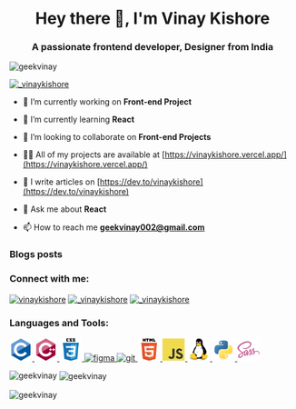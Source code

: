 <h1 align="center">Hey there 👋, I'm Vinay Kishore</h1>
<h3 align="center">A passionate frontend developer, Designer from India</h3>

<p align="left"> <img src="https://komarev.com/ghpvc/?username=geekvinay&label=Profile%20views&color=0e75b6&style=flat" alt="geekvinay" /> </p>

<p align="left"> <a href="https://twitter.com/_vinaykishore" target="blank"><img src="https://img.shields.io/twitter/follow/_vinaykishore?logo=twitter&style=for-the-badge" alt="_vinaykishore" /></a> </p>

- 🔭 I’m currently working on **Front-end Project**

- 🌱 I’m currently learning **React**

- 👯 I’m looking to collaborate on **Front-end Projects**

- 👨‍💻 All of my projects are available at [https://vinaykishore.vercel.app/](https://vinaykishore.vercel.app/)

- 📝 I write articles on [https://dev.to/vinaykishore](https://dev.to/vinaykishore)

- 💬 Ask me about **React**

- 📫 How to reach me **geekvinay002@gmail.com**

### Blogs posts
<!-- BLOG-POST-LIST:START -->
<!-- BLOG-POST-LIST:END -->

<h3 align="left">Connect with me:</h3>
<p align="left">
<a href="https://dev.to/vinaykishore" target="blank"><img align="center" src="https://raw.githubusercontent.com/rahuldkjain/github-profile-readme-generator/master/src/images/icons/Social/devto.svg" alt="vinaykishore" height="30" width="40" /></a>
<a href="https://twitter.com/_vinaykishore" target="blank"><img align="center" src="https://raw.githubusercontent.com/rahuldkjain/github-profile-readme-generator/master/src/images/icons/Social/twitter.svg" alt="_vinaykishore" height="30" width="40" /></a>
<a href="https://instagram.com/_vinaykishore" target="blank"><img align="center" src="https://raw.githubusercontent.com/rahuldkjain/github-profile-readme-generator/master/src/images/icons/Social/instagram.svg" alt="_vinaykishore" height="30" width="40" /></a>
</p>

<h3 align="left">Languages and Tools:</h3>
<p align="left"> <a href="https://www.cprogramming.com/" target="_blank" rel="noreferrer"> <img src="https://raw.githubusercontent.com/devicons/devicon/master/icons/c/c-original.svg" alt="c" width="40" height="40"/> </a> <a href="https://www.w3schools.com/cpp/" target="_blank" rel="noreferrer"> <img src="https://raw.githubusercontent.com/devicons/devicon/master/icons/cplusplus/cplusplus-original.svg" alt="cplusplus" width="40" height="40"/> </a> <a href="https://www.w3schools.com/css/" target="_blank" rel="noreferrer"> <img src="https://raw.githubusercontent.com/devicons/devicon/master/icons/css3/css3-original-wordmark.svg" alt="css3" width="40" height="40"/> </a> <a href="https://www.figma.com/" target="_blank" rel="noreferrer"> <img src="https://www.vectorlogo.zone/logos/figma/figma-icon.svg" alt="figma" width="40" height="40"/> </a> <a href="https://git-scm.com/" target="_blank" rel="noreferrer"> <img src="https://www.vectorlogo.zone/logos/git-scm/git-scm-icon.svg" alt="git" width="40" height="40"/> </a> <a href="https://www.w3.org/html/" target="_blank" rel="noreferrer"> <img src="https://raw.githubusercontent.com/devicons/devicon/master/icons/html5/html5-original-wordmark.svg" alt="html5" width="40" height="40"/> </a> <a href="https://developer.mozilla.org/en-US/docs/Web/JavaScript" target="_blank" rel="noreferrer"> <img src="https://raw.githubusercontent.com/devicons/devicon/master/icons/javascript/javascript-original.svg" alt="javascript" width="40" height="40"/> </a> <a href="https://www.linux.org/" target="_blank" rel="noreferrer"> <img src="https://raw.githubusercontent.com/devicons/devicon/master/icons/linux/linux-original.svg" alt="linux" width="40" height="40"/> </a> <a href="https://www.python.org" target="_blank" rel="noreferrer"> <img src="https://raw.githubusercontent.com/devicons/devicon/master/icons/python/python-original.svg" alt="python" width="40" height="40"/> </a> <a href="https://sass-lang.com" target="_blank" rel="noreferrer"> <img src="https://raw.githubusercontent.com/devicons/devicon/master/icons/sass/sass-original.svg" alt="sass" width="40" height="40"/> </a> </p>

<p><img align="left" src="https://github-readme-stats.vercel.app/api/top-langs?username=geekvinay&show_icons=true&locale=en&layout=compact" alt="geekvinay" /></p>

<p>&nbsp;<img align="center" src="https://github-readme-stats.vercel.app/api?username=geekvinay&show_icons=true&locale=en" alt="geekvinay" /></p>

<p><img align="center" src="https://github-readme-streak-stats.herokuapp.com/?user=geekvinay&" alt="geekvinay" /></p>
